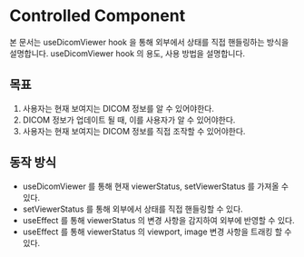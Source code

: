 # Controlled Component

본 문서는 useDicomViewer hook 을 통해 외부에서 상태를 직접 핸들링하는 방식을 설명합니다.
useDicomViewer hook 의 용도, 사용 방법을 설명합니다.

## 목표

1. 사용자는 현재 보여지는 DICOM 정보를 알 수 있어야한다.
2. DICOM 정보가 업데이트 될 때, 이를 사용자가 알 수 있어야한다.
3. 사용자는 현재 보여지는 DICOM 정보를 직접 조작할 수 있어야한다.

## 동작 방식

- useDicomViewer 를 통해 현재 viewerStatus, setViewerStatus 를 가져올 수 있다.
- setViewerStatus 를 통해 외부에서 상태를 직접 핸들링할 수 있다.
- useEffect 를 통해 viewerStatus 의 변경 사항을 감지하여 외부에 반영할 수 있다.
- useEffect 를 통해 viewerStatus 의 viewport, image 변경 사항을 트래킹 할 수 있다.
